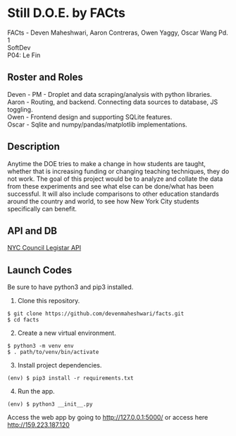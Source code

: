 # Still D.O.E. by FACts
FACts - Deven Maheshwari, Aaron Contreras, Owen Yaggy, Oscar Wang Pd. 1 <br>
SoftDev <br>
P04: Le Fin <br>

## Roster and Roles
Deven - PM - Droplet and data scraping/analysis with python libraries. <br>
Aaron - Routing, and backend. Connecting data sources to database, JS toggling. <br>
Owen - Frontend design and supporting SQLite features.  <br>
Oscar - Sqlite and numpy/pandas/matplotlib implementations.<br>

## Description
Anytime the DOE tries to make a change in how students are taught, whether that is increasing funding or changing teaching techniques, they do not work. The goal of this project would be to analyze and collate the data from these experiments and see what else can be done/what has been successful. It will also include comparisons to other education standards around the country and world, to see how New York City students specifically can benefit.

## API and DB
[NYC Council Legistar API](https://council.nyc.gov/legislation/api/)

## Launch Codes
Be sure to have python3 and pip3 installed. 

1. Clone this repository.
```
$ git clone https://github.com/devenmaheshwari/facts.git
$ cd facts
```

2. Create a new virtual environment.
```
$ python3 -m venv env
$ . path/to/venv/bin/activate
```

3. Install project dependencies.
```
(env) $ pip3 install -r requirements.txt
```

4. Run the app.
```
(env) $ python3 __init__.py 
```

Access the web app by going to http://127.0.0.1:5000/ or access here http://159.223.187.120


